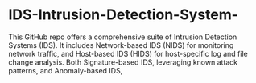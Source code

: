 # IDS-Intrusion-Detection-System-
This GitHub repo offers a comprehensive suite of Intrusion Detection Systems (IDS). It includes Network-based IDS (NIDS) for monitoring network traffic, and Host-based IDS (HIDS) for host-specific log and file change analysis. Both Signature-based IDS, leveraging known attack patterns, and Anomaly-based IDS, 
